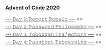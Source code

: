 ### [Advent of Code 2020](https://adventofcode.com/2020)

[--- 𝙳𝚊𝚢 𝟷: 𝚁𝚎𝚙𝚘𝚛𝚝 𝚁𝚎𝚙𝚊𝚒𝚛 ---](https://github.com/swiftyfinch/AdventOfCode2020/tree/main/Day1) ⭐️⭐️\
[--- 𝙳𝚊𝚢 𝟸: 𝙿𝚊𝚜𝚜𝚠𝚘𝚛𝚍 𝙿𝚑𝚒𝚕𝚘𝚜𝚘𝚙𝚑𝚢 ---](https://github.com/swiftyfinch/AdventOfCode2020/tree/main/Day2) ⭐️⭐️\
[--- 𝙳𝚊𝚢 𝟹: 𝚃𝚘𝚋𝚘𝚐𝚐𝚊𝚗 𝚃𝚛𝚊𝚓𝚎𝚌𝚝𝚘𝚛𝚢 ---](https://github.com/swiftyfinch/AdventOfCode2020/tree/main/Day3) ⭐️⭐️\
[--- 𝙳𝚊𝚢 𝟺: 𝙿𝚊𝚜𝚜𝚙𝚘𝚛𝚝 𝙿𝚛𝚘𝚌𝚎𝚜𝚜𝚒𝚗𝚐 ---](https://github.com/swiftyfinch/AdventOfCode2020/tree/main/Day4) ⭐️⭐️
